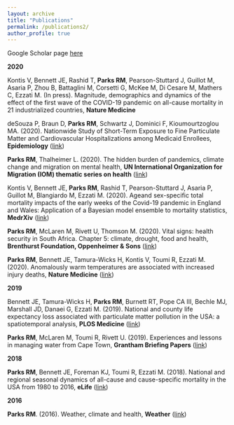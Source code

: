 ```yaml
---
layout: archive
title: "Publications"
permalink: /publications2/
author_profile: true
---
```


Google Scholar page <a href='https://scholar.google.ch/citations?user=5aU5eEAAAAAJ&hl=en' target="_blank">here</a>

<b>2020</b>

Kontis V, Bennett JE, Rashid T, <b>Parks RM</b>, Pearson-Stuttard J, Guillot M, Asaria P, Zhou B, Battaglini M, Corsetti G, McKee M, Di Cesare M, Mathers C, Ezzati M. (In press). Magnitude, demographics and dynamics of the effect of the first wave of the COVID-19 pandemic on all-cause mortality in 21 industrialized countries, <b>Nature Medicine</b>

deSouza P, Braun D, <b>Parks RM</b>, Schwartz J, Dominici F, Kioumourtzoglou MA. (2020). Nationwide Study of Short-Term Exposure to Fine Particulate Matter and Cardiovascular Hospitalizations among Medicaid Enrollees, <b>Epidemiology</b> (<a href='https://doi.org/10.1097/EDE.0000000000001265' target="_blank">link</a>)

<b>Parks RM</b>, Thalheimer L. (2020). The hidden burden of pandemics, climate change and migration on mental health, <b>UN International Organization for Migration (IOM) thematic series on health</b> (<a href='https://environmentalmigration.iom.int/blogs/hidden-burden-pandemics-climate-change-and-migration-mental-health' target="_blank">link</a>)

Kontis V, Bennett JE, <b>Parks RM</b>, Rashid T, Pearson-Stuttard J, Asaria P, Guillot M, Blangiardo M, Ezzati M. (2020). Ageand sex-specific total mortality impacts of the early weeks of the Covid-19 pandemic in England and Wales: Application of a Bayesian model ensemble to mortality statistics, <b>MedrXiv</b> (<a href='https://www.medrxiv.org/content/10.1101/2020.05.20.20107680v1' target="_blank">link</a>)

<b>Parks RM</b>, McLaren M, Rivett U, Thomson M. (2020). Vital signs: health security in South Africa. Chapter 5:
climate, drought, food and health, <b>Brenthurst Foundation, Oppenheimer & Sons</b> (<a href='https://www.thebrenthurstfoundation.org/books-publications/vital-signs-health-security-in-south-africa/' target="_blank">link</a>)

<b>Parks RM</b>, Bennett JE, Tamura-Wicks H, Kontis V, Toumi R, Ezzati M. (2020). Anomalously warm temperatures are
associated with increased injury deaths, <b>Nature Medicine</b> (<a href='https://www.nature.com/articles/s41591-019-0721-y' target="_blank">link</a>)

<b>2019</b>

Bennett JE, Tamura-Wicks H, <b>Parks RM</b>, Burnett RT, Pope CA III, Bechle MJ, Marshall JD, Danaei G, Ezzati M.
(2019). National and county life expectancy loss associated with particulate matter pollution in the USA: a spatiotemporal analysis, <b>PLOS Medicine</b> (<a href='https://doi.org/10.1371/journal.pmed.1002856' target="_blank">link</a>)

<b>Parks RM</b>, McLaren M, Toumi R, Rivett U. (2019). Experiences and lessons in managing water from Cape Town, <b>Grantham Briefing Papers</b> (<a href='https://bit.ly/2Uu9oAh' target="_blank">link</a>)

<b>2018</b>

<b>Parks RM</b>, Bennett JE, Foreman KJ, Toumi R, Ezzati M. (2018). National and regional seasonal dynamics of all-cause and cause-specific mortality in the USA from 1980 to 2016, <b>eLife</b> (<a href='https://doi.org/10.7554/eLife.35500' target="_blank">link</a>)
 
<b>2016</b>

<b>Parks RM</b>. (2016). Weather, climate and health, <b>Weather</b> (<a href='https://doi.org/10.1002/wea.2752' target="_blank">link</a>)

